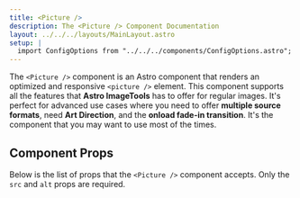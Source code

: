 ```yaml
---
title: <Picture />
description: The <Picture /> Component Documentation
layout: ../../../layouts/MainLayout.astro
setup: |
  import ConfigOptions from "../../../components/ConfigOptions.astro";
---
```


The `<Picture />` component is an Astro component that renders an optimized and responsive `<picture />` element. This component supports all the features that **Astro ImageTools** has to offer for regular images. It's perfect for advanced use cases where you need to offer **multiple source formats**, need **Art Direction**, and the **onload fade-in transition**. It's the component that you may want to use most of the times.

## Component Props

Below is the list of props that the `<Picture />` component accepts. Only the `src` and `alt` props are required.

<ConfigOptions component="Picture" />
